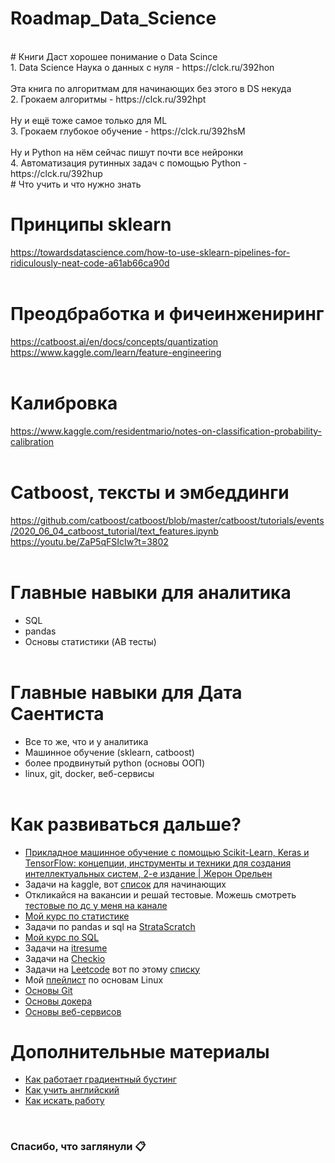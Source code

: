 # Roadmap_Data_Science
<br>
# Книги 
Даст хорошее понимание о Data Scince </br>1. Data Science Наука о данных с нуля - https://clck.ru/392hon</br>
</br>
Эта книга по алгоритмам для начинающих без этого в DS некуда</br>
2. Грокаем алгоритмы - https://clck.ru/392hpt</br>
</br>
Ну и ещё тоже самое только для ML</br>
3. Грокаем глубокое обучение - https://clck.ru/392hsM</br>
</br>
Ну и Python на нём сейчас пишут почти все нейронки</br>
4. Автоматизация рутинных задач с помощью Python - https://clck.ru/392hup</br>
# Что учить и что нужно знать 
</br>

# Принципы sklearn
https://towardsdatascience.com/how-to-use-sklearn-pipelines-for-ridiculously-neat-code-a61ab66ca90d</br>
</br>

# Преодбработка и фичеинжениринг
https://catboost.ai/en/docs/concepts/quantization</br>
https://www.kaggle.com/learn/feature-engineering</br>
</br>

# Калибровка
https://www.kaggle.com/residentmario/notes-on-classification-probability-calibration</br>
</br>

# Catboost, тексты и эмбеддинги
https://github.com/catboost/catboost/blob/master/catboost/tutorials/events/2020_06_04_catboost_tutorial/text_features.ipynb</br>
https://youtu.be/ZaP5qFSIcIw?t=3802</br>
</br>

# Главные навыки для аналитика
<ul>
  <li>SQL</li>
  <li>pandas</li>
  <li>Основы статистики (AB тесты)</li>
  </br>
</ul>

# Главные навыки для Дата Саентиста
<ul>
  <li>Все то же, что и у аналитика</li>
  <li>Машинное обучение (sklearn, catboost)</li>
  <li>более продвинутый python (основы ООП)</li>
  <li>linux, git, docker, веб-сервисы</li>
  </br>
</ul>

# Как развиваться дальше?
- [Прикладное машинное обучение с помощью Scikit-Learn, Keras и TensorFlow: концепции, инструменты и техники для создания интеллектуальных систем, 2-е издание | Жерон Орельен](https://www.ozon.ru/product/prikladnoe-mashinnoe-obuchenie-s-pomoshchyu-scikit-learn-keras-i-tensorflow-kontseptsii-207392052/?sh=HC92ZQyhUQ)
- Задачи на kaggle, вот [список](https://www.kaggle.com/getting-started/114864) для начинающих
- Откликайся на вакансии и решай тестовые. Можешь смотреть [тестовые по дс у меня на канале](https://www.youtube.com/playlist?list=PLQJ7ptkRY-xbefSg1XN3FA-SdSRFcCQfn)
- [Мой курс по статистике](https://www.youtube.com/playlist?list=PLQJ7ptkRY-xbHLLI66KdscKp_FJt0FsIi)
- Задачи по pandas и sql на [StrataScratch](https://www.stratascratch.com/?via=gleb)
- [Мой курс по SQL](https://www.udemy.com/course/sql-with-gleb/?referralCode=C99EC81AE75FEC9F50A2)
- Задачи на [itresume](https://itresume.ru/)
- Задачи на [Checkio](https://checkio.org/)
- Задачи на [Leetcode](https://leetcode.com/) вот по этому [списку](https://seanprashad.com/leetcode-patterns/)
- Мой [плейлист](https://www.youtube.com/playlist?list=PLQJ7ptkRY-xZ4qiXlmQQLgAPyXJhQ7HxZ) по основам Linux
- [Основы Git](https://youtu.be/0cGIiA0AjNw)
- [Основы докера](https://www.youtube.com/playlist?list=PLQJ7ptkRY-xbR0ka2TUxJkXna40XWu92m)
- [Основы веб-сервисов](https://www.youtube.com/playlist?list=PLQJ7ptkRY-xYLEAC5Y_sKqrJ9RA-U7Dja)

# Дополнительные материалы
- [Как работает градиентный бустинг](https://youtu.be/ZNJ3lKyI-EY)
- [Как учить английский](https://youtu.be/f9Q4Mwvd5pc)
- [Как искать работу](https://deepnote.com/@gleb-mikhaylov-15d6/blog-posts-nXDqO5CTQYOreNE53H3y-A)
<br>
<h3>Спасибо, что заглянули 📋</h3>

<!--
Поставь звёздочку пожалуйста
:) 
-->
